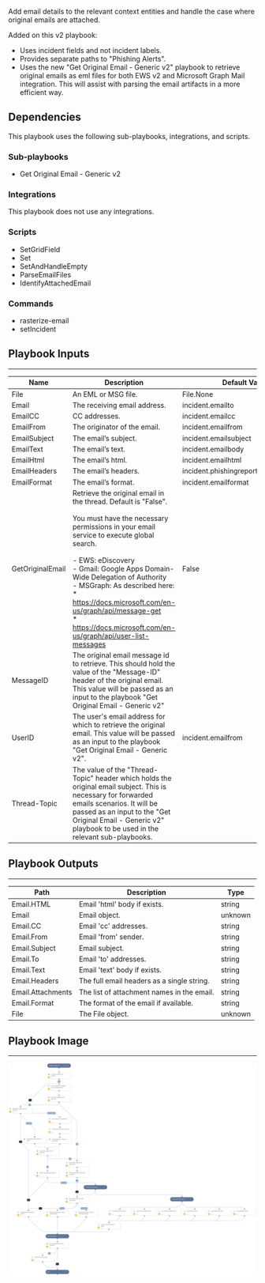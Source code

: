 Add email details to the relevant context entities and handle the case where original emails are attached.

Added on this v2 playbook:
- Uses incident fields and not incident labels.
- Provides separate paths to "Phishing Alerts".
- Uses the new "Get Original Email - Generic v2" playbook to retrieve original emails as eml files for both EWS v2 and Microsoft Graph Mail integration. This will assist with parsing the email artifacts in a more efficient way.


## Dependencies
This playbook uses the following sub-playbooks, integrations, and scripts.

### Sub-playbooks
* Get Original Email - Generic v2

### Integrations
This playbook does not use any integrations.

### Scripts
* SetGridField
* Set
* SetAndHandleEmpty
* ParseEmailFiles
* IdentifyAttachedEmail

### Commands
* rasterize-email
* setIncident

## Playbook Inputs
---

| **Name** | **Description** | **Default Value** | **Required** |
| --- | --- | --- | --- |
| File | An EML or MSG file. | File.None | Optional |
| Email | The receiving email address. | incident.emailto | Optional |
| EmailCC | CC addresses. | incident.emailcc | Optional |
| EmailFrom | The originator of the email. | incident.emailfrom | Optional |
| EmailSubject | The email’s subject. | incident.emailsubject | Optional |
| EmailText | The email’s text. | incident.emailbody | Optional |
| EmailHtml | The email’s html. | incident.emailhtml | Optional |
| EmailHeaders | The email’s headers. | incident.phishingreporteremailheaders | Optional |
| EmailFormat | The email’s format. | incident.emailformat | Optional |
| GetOriginalEmail | Retrieve the original email in the thread. Default is "False".<br/><br/>You must have the necessary permissions in your email service to execute global search.<br/><br/>- EWS: eDiscovery<br/>- Gmail: Google Apps Domain-Wide Delegation of Authority<br/>- MSGraph: As described here:<br/>  \* https://docs.microsoft.com/en-us/graph/api/message-get<br/>  \* https://docs.microsoft.com/en-us/graph/api/user-list-messages | False | Optional |
| MessageID | The original email message id to retrieve. This should hold the value of the "Message-ID" header of the original email. This value will be passed as an input to the playbook "Get Original Email - Generic v2" |  | Optional |
| UserID | The user's email address for which to retrieve the original email. This value will be passed as an input to the playbook "Get Original Email - Generic v2". | incident.emailfrom | Optional |
| Thread-Topic | The value of the "Thread-Topic" header which holds the original email subject. This is necessary for forwarded emails scenarios. It will be passed as an input to the "Get Original Email - Generic v2" playbook to be used in the relevant sub-playbooks. |  | Optional |

## Playbook Outputs
---

| **Path** | **Description** | **Type** |
| --- | --- | --- |
| Email.HTML | Email 'html' body if exists. | string |
| Email | Email object. | unknown |
| Email.CC | Email 'cc' addresses. | string |
| Email.From | Email 'from' sender. | string |
| Email.Subject | Email subject. | string |
| Email.To | Email 'to' addresses. | string |
| Email.Text | Email 'text' body if exists. | string |
| Email.Headers | The full email headers as a single string. | string |
| Email.Attachments | The list of attachment names in the email. | string |
| Email.Format | The format of the email if available. | string |
| File | The File object. | unknown |

## Playbook Image
---
![Process Email - Generic v2](../doc_files/Process_Email_-_Generic_v2.png)

